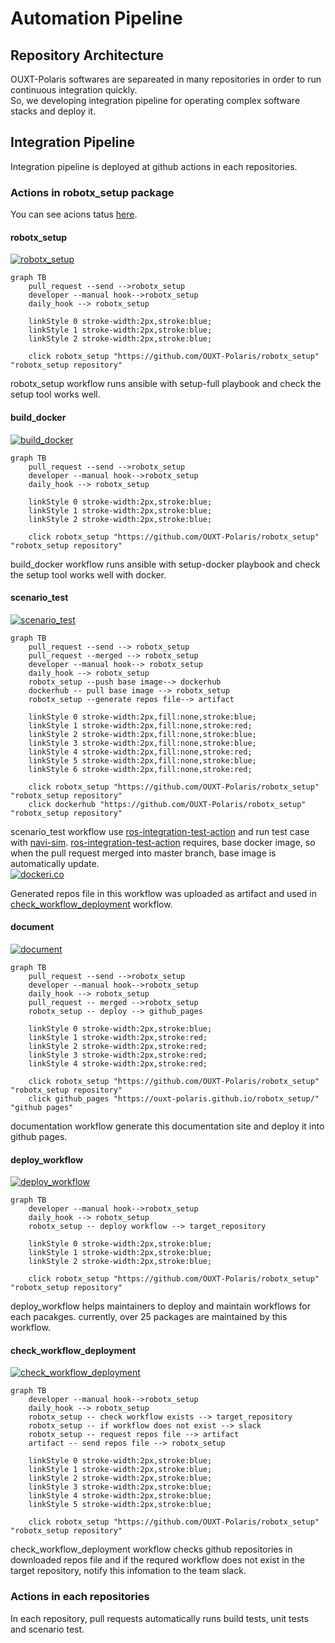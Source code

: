 # Automation Pipeline

## Repository Architecture
OUXT-Polaris softwares are separeated in many repositories in order to run continuous integration quickly.  
So, we developing integration pipeline for operating complex software stacks and deploy it.

## Integration Pipeline

Integration pipeline is deployed at github actions in each repositories.

### Actions in robotx_setup package

You can see acions tatus [here](https://github.com/OUXT-Polaris/robotx_setup/actions).

#### robotx_setup
[![robotx_setup](https://github.com/OUXT-Polaris/robotx_setup/actions/workflows/robotx_setup.yml/badge.svg)](https://github.com/OUXT-Polaris/robotx_setup/actions/workflows/robotx_setup.yml)

```mermaid
graph TB
    pull_request --send -->robotx_setup
    developer --manual hook-->robotx_setup
    daily_hook --> robotx_setup

    linkStyle 0 stroke-width:2px,stroke:blue;
    linkStyle 1 stroke-width:2px,stroke:blue;
    linkStyle 2 stroke-width:2px,stroke:blue;

    click robotx_setup "https://github.com/OUXT-Polaris/robotx_setup" "robotx_setup repository"
```

robotx_setup workflow runs ansible with setup-full playbook and check the setup tool works well. 

#### build_docker
[![build_docker](https://github.com/OUXT-Polaris/robotx_setup/actions/workflows/docker.yaml/badge.svg)](https://github.com/OUXT-Polaris/robotx_setup/actions/workflows/docker.yaml)
```mermaid
graph TB
    pull_request --send -->robotx_setup
    developer --manual hook-->robotx_setup
    daily_hook --> robotx_setup

    linkStyle 0 stroke-width:2px,stroke:blue;
    linkStyle 1 stroke-width:2px,stroke:blue;
    linkStyle 2 stroke-width:2px,stroke:blue;

    click robotx_setup "https://github.com/OUXT-Polaris/robotx_setup" "robotx_setup repository"
```

build_docker workflow runs ansible with setup-docker playbook and check the setup tool works well with docker.

#### scenario_test
[![scenario_test](https://github.com/OUXT-Polaris/robotx_setup/actions/workflows/scenario_test.yaml/badge.svg)](https://github.com/OUXT-Polaris/robotx_setup/actions/workflows/scenario_test.yaml)
```mermaid
graph TB
    pull_request --send --> robotx_setup
    pull_request --merged --> robotx_setup
    developer --manual hook--> robotx_setup
    daily_hook --> robotx_setup
    robotx_setup --push base image--> dockerhub
    dockerhub -- pull base image --> robotx_setup
    robotx_setup --generate repos file--> artifact

    linkStyle 0 stroke-width:2px,fill:none,stroke:blue;
    linkStyle 1 stroke-width:2px,fill:none,stroke:red;
    linkStyle 2 stroke-width:2px,fill:none,stroke:blue;
    linkStyle 3 stroke-width:2px,fill:none,stroke:blue;
    linkStyle 4 stroke-width:2px,fill:none,stroke:red;
    linkStyle 5 stroke-width:2px,fill:none,stroke:blue;
    linkStyle 6 stroke-width:2px,fill:none,stroke:red;

    click robotx_setup "https://github.com/OUXT-Polaris/robotx_setup" "robotx_setup repository"
    click dockerhub "https://github.com/OUXT-Polaris/robotx_setup" "robotx_setup repository"
```

scenario_test workflow use [ros-integration-test-action](https://github.com/OUXT-Polaris/ros-integration-test-action) and run test case with [navi-sim](https://github.com/OUXT-Polaris/navi_sim).
[ros-integration-test-action](https://github.com/OUXT-Polaris/ros-integration-test-action) requires, base docker image, so when the pull request merged into master branch, base image is automatically update.  
[![dockeri.co](https://dockeri.co/image/hakuturu583/robotx_scenario_test)](https://hub.docker.com/r/hakuturu583/robotx_scenario_test)

Generated repos file in this workflow was uploaded as artifact and used in [check_workflow_deployment](https://github.com/OUXT-Polaris/robotx_setup/actions/workflows/check_workflow.yaml) workflow.

#### document
[![document](https://github.com/OUXT-Polaris/robotx_setup/actions/workflows/document.yaml/badge.svg)](https://github.com/OUXT-Polaris/robotx_setup/actions/workflows/document.yaml)

```mermaid
graph TB
    pull_request --send -->robotx_setup
    developer --manual hook-->robotx_setup
    daily_hook --> robotx_setup
    pull_request -- merged -->robotx_setup
    robotx_setup -- deploy --> github_pages

    linkStyle 0 stroke-width:2px,stroke:blue;
    linkStyle 1 stroke-width:2px,stroke:red;
    linkStyle 2 stroke-width:2px,stroke:red;
    linkStyle 3 stroke-width:2px,stroke:red;
    linkStyle 4 stroke-width:2px,stroke:red;

    click robotx_setup "https://github.com/OUXT-Polaris/robotx_setup" "robotx_setup repository"
    click github_pages "https://ouxt-polaris.github.io/robotx_setup/" "github pages"
```

documentation workflow generate this documentation site and deploy it into github pages.

#### deploy_workflow
[![deploy_workflow](https://github.com/OUXT-Polaris/robotx_setup/actions/workflows/deploy_workflow.yaml/badge.svg)](https://github.com/OUXT-Polaris/robotx_setup/actions/workflows/deploy_workflow.yaml)

```mermaid
graph TB
    developer --manual hook-->robotx_setup
    daily_hook --> robotx_setup
    robotx_setup -- deploy workflow --> target_repository

    linkStyle 0 stroke-width:2px,stroke:blue;
    linkStyle 1 stroke-width:2px,stroke:blue;
    linkStyle 2 stroke-width:2px,stroke:blue;

    click robotx_setup "https://github.com/OUXT-Polaris/robotx_setup" "robotx_setup repository"
```

deploy_workflow helps maintainers to deploy and maintain workflows for each pacakges.
currently, over 25 packages are maintained by this workflow.

#### check_workflow_deployment
[![check_workflow_deployment](https://github.com/OUXT-Polaris/robotx_setup/actions/workflows/check_workflow.yaml/badge.svg)](https://github.com/OUXT-Polaris/robotx_setup/actions/workflows/check_workflow.yaml)

```mermaid
graph TB
    developer --manual hook-->robotx_setup
    daily_hook --> robotx_setup
    robotx_setup -- check workflow exists --> target_repository
    robotx_setup -- if workflow does not exist --> slack
    robotx_setup -- request repos file --> artifact
    artifact -- send repos file --> robotx_setup

    linkStyle 0 stroke-width:2px,stroke:blue;
    linkStyle 1 stroke-width:2px,stroke:blue;
    linkStyle 2 stroke-width:2px,stroke:blue;
    linkStyle 3 stroke-width:2px,stroke:blue;
    linkStyle 4 stroke-width:2px,stroke:blue;
    linkStyle 5 stroke-width:2px,stroke:blue;

    click robotx_setup "https://github.com/OUXT-Polaris/robotx_setup" "robotx_setup repository"
```

check_workflow_deployment workflow checks github repositories in downloaded repos file and if the requred workflow does not exist in the target repository, notify this infomation to the team slack.

### Actions in each repositories

In each repository, pull requests automatically runs build tests, unit tests and scenario test.